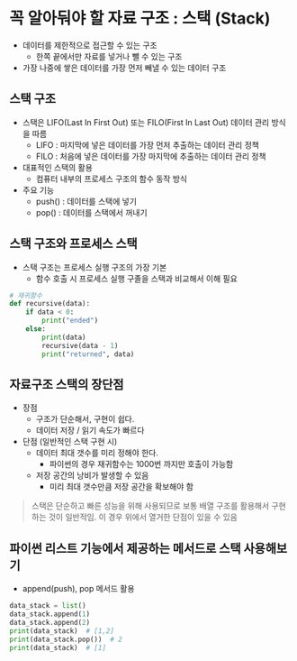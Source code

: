 # 꼭 알아둬야 할 자료 구조 : 스택 (Stack)
- 데이터를 제한적으로 접근할 수 있는 구조
    - 한쪽 끝에서만 자료를 넣거나 뺄 수 있는 구조
- 가장 나중에 쌓은 데이터를 가장 먼저 빼낼 수 있는 데이터 구조

## 스택 구조
- 스택은 LIFO(Last In First Out) 또는 FILO(First In Last Out) 데이터 관리 방식을 따름
    - LIFO : 마지막에 넣은 데이터를 가장 먼저 추출하는 데이터 관리 정책
    - FILO : 처음에 넣은 데이터를 가장 마지막에 추출하는 데이터 관리 정책
- 대표적인 스택의 활용
    - 컴퓨터 내부의 프로세스 구조의 함수 동작 방식
- 주요 기능
    - push() : 데이터를 스택에 넣기
    - pop() : 데이터를 스택에서 꺼내기

## 스택 구조와 프로세스 스택
- 스택 구조는 프로세스 실행 구조의 가장 기본
    - 함수 호출 시 프로세스 실행 구졸을 스택과 비교해서 이해 필요
    
```python
# 재귀함수
def recursive(data):
    if data < 0:
        print("ended")
    else:
        print(data)
        recursive(data - 1)
        print("returned", data)
```

## 자료구조 스택의 장단점
- 장점
    - 구조가 단순해서, 구현이 쉽다.
    - 데이터 저장 / 읽기 속도가 빠르다
- 단점 (일반적인 스택 구현 시)
    - 데이터 최대 갯수를 미리 정해야 한다.
        - 파이썬의 경우 재귀함수는 1000번 까지만 호출이 가능함
    - 저장 공간의 낭비가 발생할 수 있음
        - 미리 최대 갯수만큼 저장 공간을 확보해야 함
> 스택은 단순하고 빠른 성능을 위해 사용되므로 보통 배열 구조를 활용해서 구현하는 것이 일반적임.
> 이 경우 위에서 열거한 단점이 있을 수 있음

## 파이썬 리스트 기능에서 제공하는 메서드로 스택 사용해보기
- append(push), pop 메서드 활용
```python
data_stack = list()
data_stack.append(1)
data_stack.append(2)
print(data_stack)  # [1,2]
print(data_stack.pop())  # 2
print(data_stack)  # [1]
```
